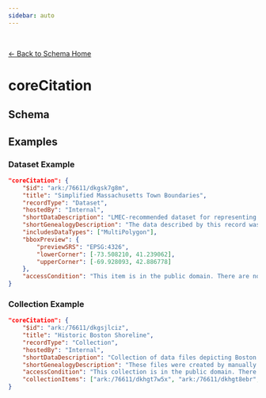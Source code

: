 ```yaml
---
sidebar: auto
---
```


<br>

[← Back to Schema Home](./)

# coreCitation

## Schema

<template>
  <table v-if="this.schema.coreCitation" id ="property-table">
    <p class="larger-text">{{this.schema.coreCitation.description}}</p>
    <tr>
      <th>Property</th>
      <th>Expected Type</th>
      <th>Required</th>
      <th>Description</th>
    </tr>
    <tr v-for="item, index in this.schema.coreCitation.properties" :key="index">
      <td><a :href="index + '.html'" >{{index}}</a></td>
      <td>{{item.type}}</td>
      <td id="required">{{checkRequired(index, schema.coreCitation.required)}}</td>
      <td>{{item.description}}</td>
    </tr>
  </table>
</template>

<script>
import axios from 'axios'


export default {

  data() {
    return {
      schema: [],
      coreCitation: [],
      dataEndpoints: [],
      subjectTagging: [],
      dataBiography: [],
      resourceConstellation: [],
      dataLifecycle: []
    }
  },
  methods: {
    whatsUp(){
      console.log(this.schema.coreCitation.required)
    },
    checkRequired(evaluatedItem, requiredFieldsList){
      if (requiredFieldsList === undefined || requiredFieldsList.length == 0) {
          return ''
      } else {
        if (requiredFieldsList.includes(evaluatedItem)){
            return 'x'
        } else {
            return ''
        }
      }
    }
  },
  computed: {
    data() {
      return this.$page.frontmatter
    }
  },
  created() {
  //returns a promise
  axios.get("https://raw.githubusercontent.com/nblmc/Data-Context/master/schema.json")
        .then(response => {
          this.schema = response.data.properties
          this.coreCitation = response.data.properties.coreCitation.properties
          this.dataEndpoints = response.data.properties.dataEndpoints
          this.subjectTagging = response.data.properties.subjectTagging.properties
          this.dataBiography = response.data.properties.dataBiography.properties
          this.resourceConstellation = response.data.properties.resourceConstellation.properties
          this.dataLifecycle = response.data.properties.dataLifecycle.properties
          }).catch(err => {
          console.log(err)
          })
  }
}
</script>

<style lang="stylus">

table#property-table
  width:100%

p.larger-text
  font-size 120%

td#required
  text-align center

</style>

## Examples

### Dataset Example

```json
"coreCitation": {
	"$id": "ark:/76611/dkgsk7g8m",
	"title": "Simplified Massachusetts Town Boundaries",
	"recordType": "Dataset",
	"hostedBy": "Internal",
	"shortDataDescription": "LMEC-recommended dataset for representing Massachusetts town features.",
	"shortGenealogyDescription": "The data described by this record was inferred from the official MassGIS-maintained town boundary data, and simplified in order to facilitate easier use with census products.",
	"includesDataTypes": ["MultiPolygon"],
	"bboxPreview": {
		"previewSRS": "EPSG:4326",
		"lowerCorner": [-73.508210, 41.239062],
		"upperCorner": [-69.928093, 42.886778]
	},
	"accessCondition": "This item is in the public domain. There are no restrictions on use."
}
```

### Collection Example
``` json
"coreCitation": {
	"$id": "ark:/76611/dkgsjlciz",
	"title": "Historic Boston Shoreline",
	"recordType": "Collection",
	"hostedBy": "Internal",
	"shortDataDescription": "Collection of data files depicting Boston's historic shoreline across various years.",
	"shortGenealogyDescription": "These files were created by manually 'digitizing' or  creating vector features from a collectin of born-digital maps held by the Leventhal Map and Education Center. This collection can be accessed here: https://collections.leventhalmap.org/search?utf8=%E2%9C%93&q=mapworks . As the original data used to create these maps was not preserved, the geospatial vector data was re-created in 2019, and this collection refers to the data created by that process.",
	"accessCondition": "This collection is in the public domain. There are no restrictions on use.",
	"collectionItems": ["ark:/76611/dkhgt7w5x", "ark:/76611/dkhgt8ebr", "ark:/76611/dkhgt8vf7", "ark:/76611/dkhgt9azf", "ark:/76611/dkgsjly1z", "ark:/76611/dkhgt9v8a", "ark:/76611/dkhgtbi20", "ark:/76611/dkhgtbvan"]
}
```